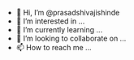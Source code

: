 - 👋 Hi, I’m @prasadshivajishinde
- 👀 I’m interested in ...
- 🌱 I’m currently learning ...
- 💞️ I’m looking to collaborate on ...
- 📫 How to reach me ...

<!---
prasadshivajishinde/prasadshivajishinde is a ✨ special ✨ repository because its `README.md` (this file) appears on your GitHub profile.
You can click the Preview link to take a look at your changes.
--->
